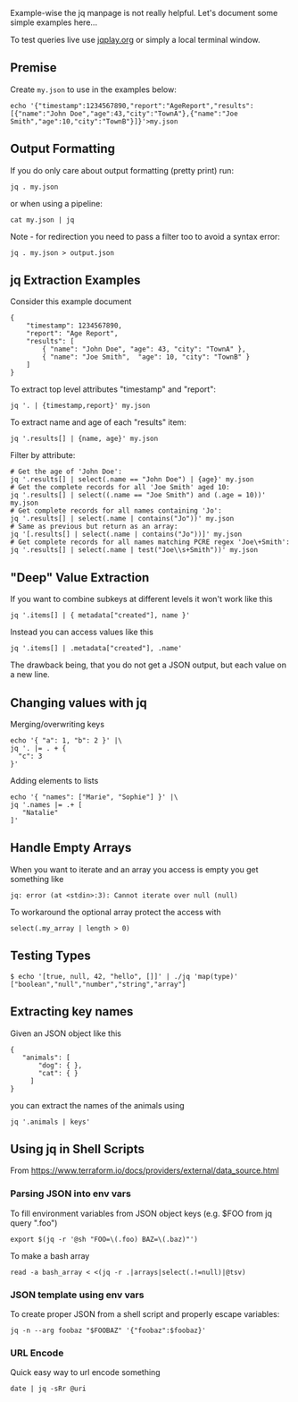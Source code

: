 Example-wise the jq manpage is not really helpful. Let's document some simple examples here...

To test queries live use [jqplay.org](https://jqplay.org/) or simply a local terminal window.

## Premise

Create `my.json` to use in the examples below:

    echo '{"timestamp":1234567890,"report":"AgeReport","results":[{"name":"John Doe","age":43,"city":"TownA"},{"name":"Joe Smith","age":10,"city":"TownB"}]}'>my.json

## Output Formatting

If you do only care about output formatting (pretty print) run:

    jq . my.json

or when using a pipeline:

    cat my.json | jq

Note - for redirection you need to pass a filter too to avoid a syntax error:

    jq . my.json > output.json

## jq Extraction Examples

Consider this example document

    {
        "timestamp": 1234567890,
        "report": "Age Report",
        "results": [
            { "name": "John Doe", "age": 43, "city": "TownA" },
            { "name": "Joe Smith",  "age": 10, "city": "TownB" }
        ]
    }

To extract top level attributes "timestamp" and "report":

    jq '. | {timestamp,report}' my.json

To extract name and age of each "results" item:

    jq '.results[] | {name, age}' my.json

Filter by attribute:

    # Get the age of 'John Doe':
    jq '.results[] | select(.name == "John Doe") | {age}' my.json
    # Get the complete records for all 'Joe Smith' aged 10:
    jq '.results[] | select((.name == "Joe Smith") and (.age = 10))' my.json
    # Get complete records for all names containing 'Jo':
    jq '.results[] | select(.name | contains("Jo"))' my.json
    # Same as previous but return as an array:
    jq '[.results[] | select(.name | contains("Jo"))]' my.json
    # Get complete records for all names matching PCRE regex 'Joe\+Smith':
    jq '.results[] | select(.name | test("Joe\\s+Smith"))' my.json
    
## "Deep" Value Extraction

If you want to combine subkeys at different levels it won't work like this

    jq '.items[] | { metadata["created"], name }'

Instead you can access values like this

    jq '.items[] | .metadata["created"], .name'

The drawback being, that you do not get a JSON output, but each value on a new line.

## Changing values with jq

Merging/overwriting keys

    echo '{ "a": 1, "b": 2 }' |\
    jq '. |= . + {
      "c": 3
    }'

Adding elements to lists

    echo '{ "names": ["Marie", "Sophie"] }' |\
    jq '.names |= .+ [
       "Natalie"
    ]'   

## Handle Empty Arrays

When you want to iterate and an array you access is empty you get something like

    jq: error (at <stdin>:3): Cannot iterate over null (null)

To workaround the optional array protect the access with

    select(.my_array | length > 0)
    
## Testing Types

    $ echo '[true, null, 42, "hello", []]' | ./jq 'map(type)'
    ["boolean","null","number","string","array"]
    
## Extracting key names

Given an JSON object like this

    {
       "animals": [
           "dog": { },
           "cat": { }
         ]
    }

you can extract the names of the animals using

    jq '.animals | keys'   

## Using jq in Shell Scripts

From https://www.terraform.io/docs/providers/external/data_source.html

### Parsing JSON into env vars

To fill environment variables from JSON object keys (e.g. $FOO from jq query ".foo")

    export $(jq -r '@sh "FOO=\(.foo) BAZ=\(.baz)"')

To make a bash array
 
    read -a bash_array < <(jq -r .|arrays|select(.!=null)|@tsv)
    
### JSON template using env vars

To create proper JSON from a shell script and properly escape variables:

    jq -n --arg foobaz "$FOOBAZ" '{"foobaz":$foobaz}'

### URL Encode
Quick easy way to url encode something
 
    date | jq -sRr @uri
